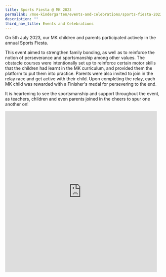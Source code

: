 ```yaml
---
title: Sports Fiesta @ MK 2023
permalink: /moe-kindergarten/events-and-celebrations/sports-fiesta-2023/
description: ""
third_nav_title: Events and Celebrations
---
```

On 5th July 2023, our MK children and parents participated actively in the annual Sports Fiesta.

This event aimed to strengthen family bonding, as well as to reinforce the notion of perseverance and sportsmanship among other values. The obstacle courses were intentionally set up to reinforce certain motor skills that the children had learnt in the MK curriculum, and provided them the platform to put them into practice. Parents were also invited to join in the relay race and get active with their child. Upon completing the relay, each MK child was rewarded with a Finisher's medal for persevering to the end.

It is heartening to see the sportsmanship and support throughout the event, as teachers, children and even parents joined in the cheers to spur one another on!

<iframe src="https://docs.google.com/presentation/d/e/2PACX-1vSlk7pOwJBv50Y1jA91iOoM9Q0_l7RoK6Yntg1MtpPil9RZfSn1QgmGLyAMkQQT0bWQB9Vz8a_kFGfj/embed?start=true&amp;loop=true&amp;delayms=3000" frameborder="0" width="491" height="520" allowfullscreen="true"></iframe>